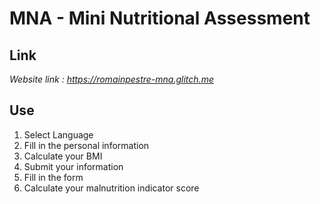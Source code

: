 # MNA - Mini Nutritional Assessment
## Link
<i>Website link : https://romainpestre-mna.glitch.me</i>
## Use
1. Select Language
2. Fill in the personal information
3. Calculate your BMI
4. Submit your information
5. Fill in the form
6. Calculate your malnutrition indicator score
